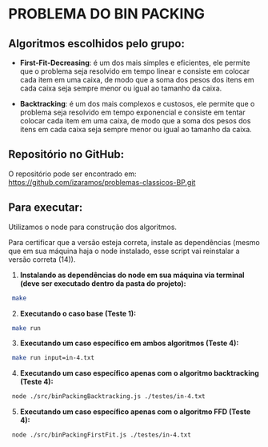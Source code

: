 # PROBLEMA DO BIN PACKING

## Algoritmos escolhidos pelo grupo:

- **First-Fit-Decreasing**: é um dos mais simples e eficientes, ele permite que o problema seja resolvido em tempo linear e consiste em colocar cada item em uma caixa, de modo que a soma dos pesos dos itens em cada caixa seja sempre menor ou igual ao tamanho da caixa.

- **Backtracking**: é um dos mais complexos e custosos, ele permite que o problema seja resolvido em tempo exponencial e consiste em tentar colocar cada item em uma caixa, de modo que a soma dos pesos dos itens em cada caixa seja sempre menor ou igual ao tamanho da caixa.


## Repositório no GitHub:
O repositório pode ser encontrado em: https://github.com/izaramos/problemas-classicos-BP.git

## Para executar:

Utilizamos o node para construção dos algoritmos.

Para certificar que a versão esteja correta, instale as dependências (mesmo que em sua máquina haja o node instalado, esse script vai reinstalar a versão correta (14)).

  1. **Instalando as dependências do node em sua máquina via terminal (deve ser executado dentro da pasta do projeto):**
  ```bash
   make
   ```
  
  2. **Executando o caso base (Teste 1):**
  ```bash
   make run
   ```

  3. **Executando um caso específico em ambos algoritmos (Teste 4):**
  ```bash
   make run input=in-4.txt
   ```

  4. **Executando um caso específico apenas com o algoritmo backtracking (Teste 4):**
  ```bash
   node ./src/binPackingBacktracking.js ./testes/in-4.txt
   ```

  5. **Executando um caso específico apenas com o algoritmo FFD (Teste 4):**
  ```bash
   node ./src/binPackingFirstFit.js ./testes/in-4.txt
   ``` 